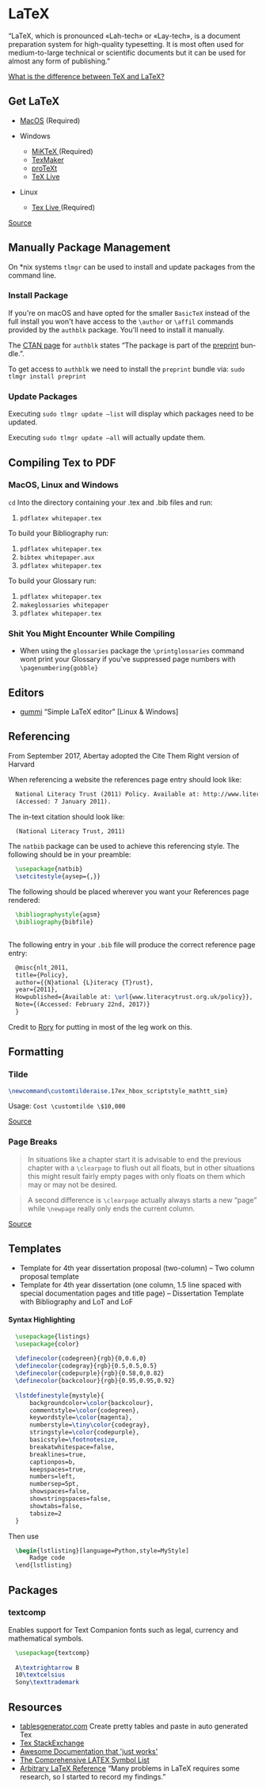 # LaTeX

“LaTeX, which is pronounced «Lah-tech» or «Lay-tech», is a document preparation system for high-quality typesetting. It is most often used for medium-to-large technical or scientific documents but it can be used for almost any form of publishing.”

[What is the difference between TeX and LaTeX?](https://tex.stackexchange.com/questions/49/what-is-the-difference-between-tex-and-latex)

## Get LaTeX

- [MacOS](http://www.tug.org/mactex/) (Required)

- Windows
  - [MiKTeX ](http://miktex.org/)(Required)
  - [TexMaker](http://www.xm1math.net/texmaker/download.html#windows)
  - [proTeXt](http://www.tug.org/protext/)
  - [TeX Live](http://www.tug.org/texlive)

- Linux
  - [Tex Live ](http://www.tug.org/texlive)(Required)

[Source](https://www.latex-project.org/get/)

## Manually Package Management

On *nix systems `tlmgr` can be used to install and update packages from the command line.

### Install Package

If you're on macOS and have opted for the smaller `BasicTeX` instead of the full install you won't have access to the `\author` or `\affil` commands provided by the `authblk` package. You'll need to install it manually.

The [CTAN page](https://ctan.org/pkg/authblk) for `authblk` states “The pack­age is part of the [preprint](https://ctan.org/pkg/preprint) bun­dle.”.

To get access to `authblk` we need to install the `preprint` bundle via: `sudo tlmgr install preprint`

### Update Packages

Executing `sudo tlmgr update –list` will display which packages need to be updated.

Executing `sudo tlmgr update –all` will actually update them.

## Compiling Tex to PDF

### MacOS, Linux and Windows

`cd` Into the directory containing your .tex and .bib files and run:

1. `pdflatex whitepaper.tex`

To build your Bibliography run:

1. `pdflatex whitepaper.tex`
2. `bibtex whitepaper.aux`
3. `pdflatex whitepaper.tex`

To build your Glossary run:

1. `pdflatex whitepaper.tex`
2. `makeglossaries whitepaper` 
3. `pdflatex whitepaper.tex`

### Shit You Might Encounter While Compiling

- When using the `glossaries` package the `\printglossaries` command wont print your Glossary if you've suppressed page numbers with `\pagenumbering{gobble}`

## Editors

- [gummi](https://github.com/alexandervdm/gummi) “Simple LaTeX editor” [Linux & Windows]

## Referencing

From September 2017, Abertay adopted the Cite Them Right version of Harvard 

When referencing a website the references page entry should look like:

```tex
  National Literacy Trust (2011) Policy. Available at: http://www.literacytrust.org.uk/policy
  (Accessed: 7 January 2011).
```

The in-text citation should look like:

```tex
  (National Literacy Trust, 2011)
```

The `natbib` package can be used to achieve this referencing style. The following should be in your preamble:

```tex
  \usepackage{natbib}
  \setcitestyle{aysep={,}}
```

The following should be placed wherever you want your References page rendered:

```tex
  \bibliographystyle{agsm}
  \bibliography{bibfile}
  
```

The following entry in your `.bib` file will produce the correct reference page entry:

```tex
  @misc{nlt_2011,
  title={Policy},
  author={{N}ational {L}iteracy {T}rust},
  year={2011},
  Howpublished={Available at: \url{www.literacytrust.org.uk/policy}},
  Note={(Accessed: February 22nd, 2017)}
  }
```

Credit to [Rory](https://twitter.com/Sheldorr) for putting in most of the leg work on this.

## Formatting

### Tilde

```tex
\newcommand\customtilderaise.17ex_hbox_scriptstyle_mathtt_sim}
```

Usage: `Cost \customtilde \$10,000`

[Source](https://tex.stackexchange.com/questions/9363/how-does-one-insert-a-backslash-or-a-tilde-into-latex/9372#9372)

### Page Breaks

> In situations like a chapter start it is advisable to end the previous chapter with a `\clearpage` to flush out all floats, but in other situations this might result fairly empty pages with only floats on them which may or may not be desired.

> A second difference is `\clearpage` actually always starts a new “page” while `\newpage` really only ends the current column.

[Source](https://tex.stackexchange.com/questions/45609/is-it-wrong-to-use-clearpage-instead-of-newpage)

## Templates

- Template for 4th year dissertation proposal (two-column) – Two column proposal template
- Template for 4th year dissertation (one column, 1.5 line spaced with special documentation pages and title page) – Dissertation Template with Bibliography and LoT and LoF

#### Syntax Highlighting

```tex
  \usepackage{listings}
  \usepackage{color}
  
  \definecolor{codegreen}{rgb}{0,0.6,0}
  \definecolor{codegray}{rgb}{0.5,0.5,0.5}
  \definecolor{codepurple}{rgb}{0.58,0,0.82}
  \definecolor{backcolour}{rgb}{0.95,0.95,0.92}
  
  \lstdefinestyle{mystyle}{
      backgroundcolor=\color{backcolour},   
      commentstyle=\color{codegreen},
      keywordstyle=\color{magenta},
      numberstyle=\tiny\color{codegray},
      stringstyle=\color{codepurple},
      basicstyle=\footnotesize,
      breakatwhitespace=false,         
      breaklines=true,                 
      captionpos=b,                    
      keepspaces=true,                 
      numbers=left,                    
      numbersep=5pt,                  
      showspaces=false,                
      showstringspaces=false,
      showtabs=false,                  
      tabsize=2
  } 
```

Then use

```tex
  \begin{lstlisting}[language=Python,style=MyStyle]
      Radge code
  \end{lstlisting}
```

## Packages

### textcomp

Enables support for Text Companion fonts such as legal, currency and mathematical symbols.

```tex
  \usepackage{textcomp}
  
  A\textrightarrow B
  10\textcelsius
  Sony\texttrademark
```

## Resources

- [tablesgenerator.com](http://www.tablesgenerator.com/) Create pretty tables and paste in auto generated Tex 
- [Tex StackExchange](https://tex.stackexchange.com/)
- [Awesome Documentation that 'just works'](https://www.sharelatex.com/learn)
- [The Comprehensive LATEX Symbol List](https://www.cs.cmu.edu/~bhudson/symbols-letter.pdf)
- [Arbitrary LaTeX Reference](http://latex.knobs-dials.com/) “Many problems in LaTeX requires some research, so I started to record my findings.”